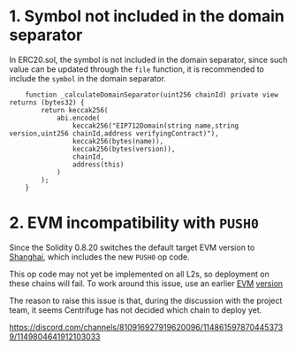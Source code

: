 # 1. Symbol not included in the domain separator
In ERC20.sol, the symbol is not included in the domain separator, since such value can be updated through the `file` function, it is recommended to include the `symbol` in the domain separator.
```solidity
    function _calculateDomainSeparator(uint256 chainId) private view returns (bytes32) {
        return keccak256(
            abi.encode(
                keccak256("EIP712Domain(string name,string version,uint256 chainId,address verifyingContract)"),
                keccak256(bytes(name)),
                keccak256(bytes(version)),
                chainId,
                address(this)
            )
        );
    }
```

# 2. EVM incompatibility with `PUSH0`
Since the Solidity 0.8.20 switches the default target EVM version to [Shanghai](https://blog.soliditylang.org/2023/05/10/solidity-0.8.20-release-announcement/#important-note), which includes the new `PUSH0` op code. 

This op code may not yet be implemented on all L2s, so deployment on these chains will fail. To work around this issue, use an earlier [EVM](https://docs.soliditylang.org/en/v0.8.20/using-the-compiler.html?ref=zaryabs.com#setting-the-evm-version-to-target) [version](https://book.getfoundry.sh/reference/config/solidity-compiler#evm_version)

The reason to raise this issue is that, during the discussion with the project team, it seems Centrifuge has not decided which chain to deploy yet.

https://discord.com/channels/810916927919620096/1148615978704453739/1149804641912103033


